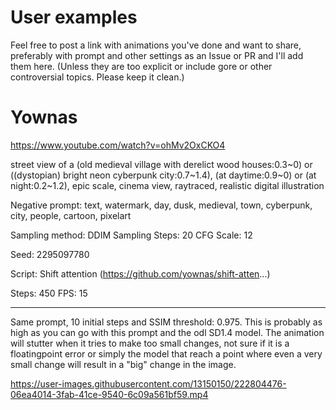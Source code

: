 # User examples

Feel free to post a link with animations you've done and want to share, preferably with prompt and other settings as an Issue or PR and I'll add them here. (Unless they are too explicit or include gore or other controversial topics. Please keep it clean.)

# Yownas

https://www.youtube.com/watch?v=ohMv2OxCKO4

street view of a (old medieval village with derelict wood houses:0.3\~0) or ((dystopian) bright neon cyberpunk city:0.7\~1.4), (at daytime:0.9\~0) or (at night:0.2\~1.2), epic scale, cinema view, raytraced, realistic digital illustration

Negative prompt: text, watermark, day, dusk, medieval, town, cyberpunk, city, people, cartoon, pixelart

Sampling method: DDIM Sampling Steps: 20 CFG Scale: 12

Seed: 2295097780

Script: Shift attention (https://github.com/yownas/shift-atten...)

Steps: 450 FPS: 15

---

Same prompt, 10 initial steps and SSIM threshold: 0.975. This is probably as high as you can go with this prompt and the odl SD1.4 model. The animation will stutter when it tries to make too small changes, not sure if it is a floatingpoint error or simply the model that reach a point where even a very small change will result in a "big" change in the image.

https://user-images.githubusercontent.com/13150150/222804476-06ea4014-3fab-41ce-9540-6c09a561bf59.mp4

